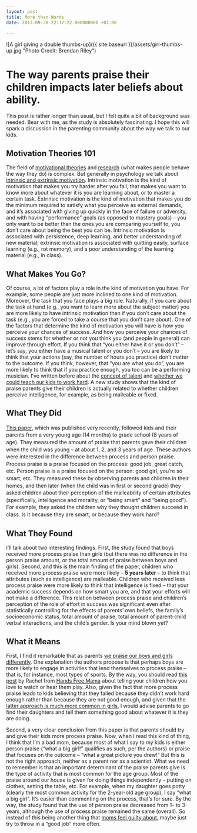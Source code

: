 ```yaml
---
layout: post
title: More than Words
date: 2013-09-30 22:17:22.000000000 +01:00

---
```

![A girl giving a double thumbs-up]({{ site.baseurl }}/assets/girl-thumbs-up.jpg "Photo Credit: Brendan Riley")

# The way parents praise their children impacts later beliefs about ability.

This post is rather longer than usual, but I felt quite a bit of background was needed. Bear with me, as the study is absolutely fascinating. I hope this will spark a discussion in the parenting community about the way we talk to our kids.

## Motivation Theories 101

The field of [motivational theories](http://link.springer.com/journal/11031) and [research](http://www.journals.elsevier.com/learning-and-motivation) (what makes people behave the way they do) is complex. But generally in psychology we talk about [intrinsic and extrinsic motivation](http://en.wikipedia.org/wiki/Motivation#Intrinsic_and_extrinsic_motivation). Intrinsic motivation is the kind of motivation that makes you try harder after you fail, that makes you want to know more about whatever it is you are learning about, or to master a certain task. Extrinsic motivation is the kind of motivation that makes you do the minimum required to satisfy what you perceive as external demands, and it’s associated with giving up quickly in the face of failure or adversity, and with having “performance” goals (as opposed to mastery goals) – you only want to be better than the ones you are comparing yourself to, you don’t care about being the best you can be. Intrinsic motivation is associated with persistence, deep learning, and better understanding of new material; extrinsic motivation is associated with quitting easily, surface learning (e.g., rot memory), and a poor understanding of the learning material (e.g., in class).

## What Makes You Go?

Of course, a lot of factors play a role in the kind of motivation you have. For example, some people are just more inclined to one kind of motivation. Moreover, the task that you face plays a big role. Naturally, if you care about the task at hand (e.g., you want to learn more about the subject matter) you are more likely to have intrinsic motivation than if you don’t care about the task (e.g., you are forced to take a course that you don’t care about). One of the factors that determine the kind of motivation you will have is how you perceive your chances of success. And how you perceive your chances of success stems for whether or not you think you (and people in general) can improve through effort. If you think that “you either have it or you don’t” – let’s say, you either have a musical talent or you don’t – you are likely to think that your actions (say, the number of hours you practice) don’t matter to the outcome. If you think, however, that “you are what you do”, you are more likely to think that if you practice enough, you too can be a performing musician. I’ve written before about the [concept of talent](https://galpod.com/carpe-diem-really/) and [whether we could teach our kids to work hard](https://galpod.com/the-hard-working-gene/). A new study shows that the kind of praise parents give their children is actually related to whether children perceive intelligence, for example, as being malleable or fixed.

## What They Did

[This paper](http://onlinelibrary.wiley.com/doi/10.1111/cdev.12064/abstract)<span style="line-height:1.4;">, which was published very recently, followed kids and their parents from a very young age (14 months) to grade school (8 years of age). They measured the amount of praise that parents gave their children when the child was young – at about 1, 2, and 3 years of age. These authors were interested in the difference between process and person praise. Process praise is a praise focused on the process: good job, great catch, etc. Person praise is a praise focused on the person: good girl, you’re so smart, etc. They measured these by observing parents and children in their homes, and then later (when the child was in first or second grade) they asked children about their perception of the malleability of certain attributes (specifically, intelligence and morality, or “being smart” and “being good”). For example, they asked the children why they thought children succeed in class. Is it because they are smart, or because they work hard?</span>

## What They Found

I’ll talk about two interesting findings. First, the study found that boys received more process praise than girls (but there was no difference in the person praise amount, or the total amount of praise between boys and girls). Second, and this is the main finding of the paper, children who received more process praise were more likely – **5 years later** – to think that attributes (such as intelligence) are malleable. Children who received less process praise were more likely to think that intelligence is fixed – that your academic success depends on how smart you are, and that your efforts will not make a difference. This relation between process praise and children’s perception of the role of effort in success was significant even after statistically controlling for the effects of parents’ own beliefs, the family’s socioeconomic status, total amount of praise, total amount of parent-child verbal interactions, and the child’s gender. Is your mind blown yet?

## What it Means

First, I find it remarkable that as parents [we praise our boys and girls differently](https://galpod.com/daddys-girl-and-mommas-boy/). One explanation the authors propose is that perhaps boys are more likely to engage in activities that lend themselves to process praise – that is, for instance, most types of sports. By the way, you should read [this post](http://www.handsfreemama.com/2012/04/16/six-words-you-should-say-today/) by Rachel from [Hands Free Mama](http://www.handsfreemama.com/) about telling your children how you love to watch or hear them play. Also, given the fact that more process praise leads to kids believing that they failed because they didn’t work hard enough rather than because they are not good enough, and given that the [latter approach is much more common in girls](http://www.tandfonline.com/doi/abs/10.1080/01443410.2010.518596#.UkomrmTF1EA), I would advise parents to go find their daughters and tell them something good about whatever it is they are doing.

Second, a very clear conclusion from this paper is that parents should try and give their kids more process praise. Now, when I read this kind of thing, I think that I’m a bad mom, because most of what I say to my kids is either person praise (“what a big girl!” qualifies as such, per the authors) or praise that focuses on the outcome – “what a great picture you drew!” But this is not the right approach, neither as a parent nor as a scientist. What we need to remember is that an important determinant of the praise parents give is the type of activity that is most common for the age group. Most of the praise around our house is given for doing things independently – putting on clothes, setting the table, etc. For example, when my daughter goes potty (clearly the most common activity for the 2-year-old age group), I say “what a big girl”. It’s easier than commenting on the process, that’s for sure. By the way, the study found that the use of person praise decreased from 1- to 3-years, although the use of process praise remained the same (overall). So instead of this being another thing that [moms feel guilty about](https://galpod.com/when-one-of-my-children-goes-neglected/), maybe just try to throw in a “good job” more often.
